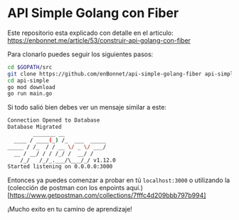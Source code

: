 # API Simple Golang con Fiber

Este repositorio esta explicado con detalle en el articulo: https://enbonnet.me/article/53/construir-api-golang-con-fiber

Para clonarlo puedes seguir los siguientes pasos:

```bash
cd $GOPATH/src
git clone https://github.com/enBonnet/api-simple-golang-fiber api-simple
cd api-simple
go mod download
go run main.go
```

Si todo salió bien debes ver un mensaje similar a este:

```bash
Connection Opened to Database
Database Migrated
        _______ __
  ____ / ____(_) /_  ___  _____
_____ / /_  / / __ \/ _ \/ ___/
  __ / __/ / / /_/ /  __/ /
    /_/   /_/_.___/\___/_/ v1.12.0
Started listening on 0.0.0.0:3000
```

Entonces ya puedes comenzar a probar en tú `localhost:3000` o utilizando la (colección de postman con los enpoints aquí.)[https://www.getpostman.com/collections/7fffc4d209bbb797b994]

¡Mucho exito en tu camino de aprendizaje!
